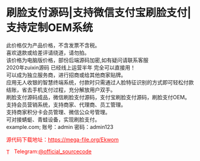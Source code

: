 # 刷脸支付源码|支持微信支付宝刷脸支付|支持定制OEM系统

此价格仅为产品价格，不含发票不含税。<br>喜欢退款或给差评请绕道，请勿拍。<br>该价格为电脑版价格，部份后端源码加密,如有疑问请联系客服<br>2020年zuixin源码 已经线上运营半年 完全可以直接用！<br>可以成为独立服务商，进行招商或给其他商家贴牌。<br>应用无人收银的智慧终端系统，付款时只需通过人脸特征识别的方式即可轻松付款结账，省去手机支付过程，充分解放用户双手。<br>刷脸支付源码成品，微信刷脸支付源码，支付宝刷脸支付源码，刷脸支付OEM。<br>支持会员营销系统，支持商家、代理商、员工管理。<br>支持商家积分卡会员管理、微信公众号管理。<br>可对接蜻蜓、青蛙设备，实现刷脸支付。<br>example.com; 账号：admin 密码：admin123<br>


<p style="color: red;">源代码下载地址：<a href="https://mega-file.org/Ekwom" style="color: red;">https://mega-file.org/Ekwom</a></p><p style="color: red;"><img src="https://cdn-icons-png.flaticon.com/512/2111/2111646.png" alt="Telegram Icon" style="width: 16px; vertical-align: middle; margin-right: 5px;">Telegram:<a href="https://t.me/official_sourcecode" style="color: red;">@official_sourcecode</a></p>